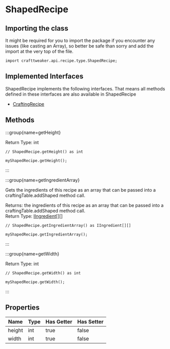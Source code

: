 # ShapedRecipe

## Importing the class

It might be required for you to import the package if you encounter any issues (like casting an Array), so better be safe than sorry and add the import at the very top of the file.
```zenscript
import crafttweaker.api.recipe.type.ShapedRecipe;
```


## Implemented Interfaces
ShapedRecipe implements the following interfaces. That means all methods defined in these interfaces are also available in ShapedRecipe

- [CraftingRecipe](/vanilla/api/recipe/type/CraftingRecipe)

## Methods

:::group{name=getHeight}

Return Type: int

```zenscript
// ShapedRecipe.getHeight() as int

myShapedRecipe.getHeight();
```

:::

:::group{name=getIngredientArray}

Gets the ingredients of this recipe as an array that can be passed into a craftingTable.addShaped method call.

Returns: the ingredients of this recipe as an array that can be passed into a craftingTable.addShaped method call.  
Return Type: [IIngredient](/vanilla/api/ingredient/IIngredient)[][]

```zenscript
// ShapedRecipe.getIngredientArray() as IIngredient[][]

myShapedRecipe.getIngredientArray();
```

:::

:::group{name=getWidth}

Return Type: int

```zenscript
// ShapedRecipe.getWidth() as int

myShapedRecipe.getWidth();
```

:::


## Properties

|  Name  | Type | Has Getter | Has Setter |
|--------|------|------------|------------|
| height | int  | true       | false      |
| width  | int  | true       | false      |


